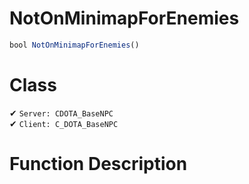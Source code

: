 # NotOnMinimapForEnemies
```js
bool NotOnMinimapForEnemies()
```
# Class
✔ `Server: CDOTA_BaseNPC`  
✔ `Client: C_DOTA_BaseNPC`  

# Function Description

